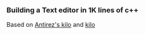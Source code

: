 ### Building a Text editor in 1K lines of c++

Based on [Antirez's kilo](http://antirez.com/news/108) and [kilo](https://viewsourcecode.org/snaptoken/kilo/index.html)


